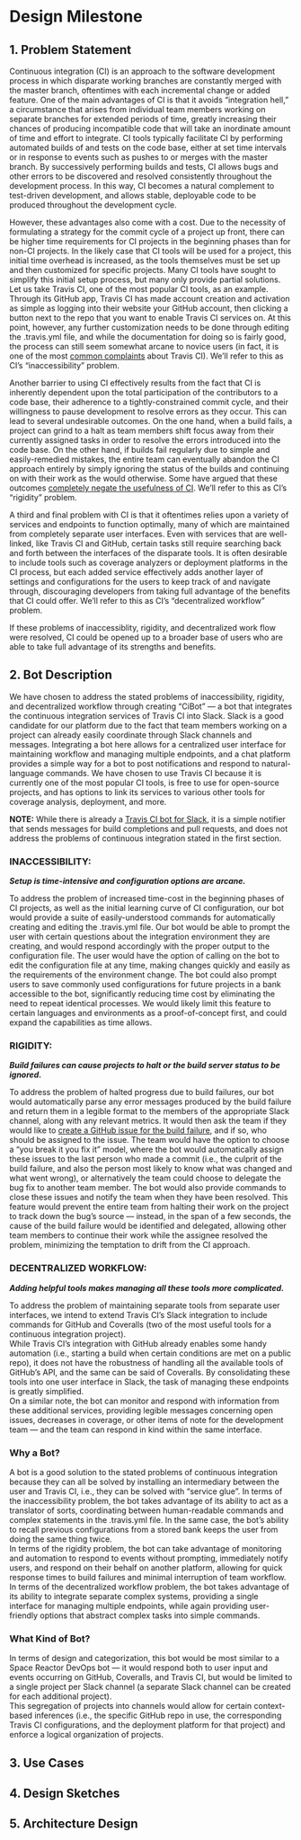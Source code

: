 # Design Milestone

## 1. Problem Statement

Continuous integration (CI) is an approach to the software development process in
which disparate working branches are constantly merged with the master branch,
oftentimes with each incremental change or added feature.  One of the main advantages
of CI is that it avoids “integration hell,” a circumstance that arises from
individual team members working on separate branches for extended periods of time,
greatly increasing their chances of producing incompatible code that will take an
inordinate amount of time and effort to integrate.  CI tools typically facilitate
CI by performing automated builds of and tests on the code base, either at set
time intervals or in response to events such as pushes to or merges with the
master branch.  By successively performing builds and tests, CI allows bugs and
other errors to be discovered and resolved consistently throughout the development
process.  In this way, CI becomes a natural complement to test-driven development,
and allows stable, deployable code to be produced throughout the development cycle.

However, these advantages also come with a cost.  Due to the necessity of
formulating a strategy for the commit cycle of a project up front, there can be
higher time requirements for CI projects in the beginning phases than for non-CI
projects.  In the likely case that CI tools will be used for a project, this
initial time overhead is increased, as the tools themselves must be set up and
then customized for specific projects.  Many CI tools have sought to simplify
this initial setup process, but many only provide partial solutions.  Let us take
Travis CI, one of the most popular CI tools, as an example.  Through its GitHub
app, Travis CI has made account creation and activation as simple as logging into
their website your GitHub account, then clicking a button next to the repo that
you want to enable Travis CI services on.  At this point, however, any further
customization needs to be done through editing the .travis.yml file, and while
the documentation for doing so is fairly good, the process can still seem somewhat
arcane to novice users (in fact, it is one of the most [common complaints][1]
about Travis CI).  We’ll refer to this as CI’s “inaccessibility” problem.

Another barrier to using CI effectively results from the fact that CI is inherently
dependent upon the total participation of the contributors to a code base, their
adherence to a tightly-constrained commit cycle, and their willingness to pause
development to resolve errors as they occur.  This can lead to several undesirable
outcomes.  On the one hand, when a build fails, a project can grind to a halt as
team members shift focus away from their currently assigned tasks in order to
resolve the errors introduced into the code base.  On the other hand, if builds
fail regularly due to simple and easily-remedied mistakes, the entire team can
eventually abandon the CI approach entirely by simply ignoring the status of the
builds and continuing on with their work as the would otherwise.  Some have
argued that these outcomes [completely negate the usefulness of CI][2].  We’ll
refer to this as CI’s “rigidity” problem.

A third and final problem with CI is that it oftentimes relies upon a variety of
services and endpoints to function optimally, many of which are maintained from
completely separate user interfaces.  Even with services that are well-linked,
like Travis CI and GitHub, certain tasks still require searching back and forth
between the interfaces of the disparate tools.  It is often desirable to include
tools such as coverage analyzers or deployment platforms in the CI process, but
each added service effectively adds another layer of settings and configurations
for the users to keep track of and navigate through, discouraging developers from
taking full advantage of the benefits that CI could offer.  We’ll refer to this
as CI’s “decentralized workflow” problem.

If these problems of inaccessiblity, rigidity, and decentralized work flow were
resolved, CI could be opened up to a broader base of users who are able to take
full advantage of its strengths and benefits.

[1]: https://www.g2crowd.com/products/travis-ci/reviews
[2]: http://www.yegor256.com/2014/10/08/continuous-integration-is-dead.html

## 2. Bot Description

We have chosen to address the stated problems of inaccessibility, rigidity, and
decentralized workflow through creating “CiBot” — a bot that integrates the
continuous integration services of Travis CI into Slack.  Slack is a good candidate
for our platform due to the fact that team members working on a project can
already easily coordinate through Slack channels and messages.  Integrating a bot
here allows for a centralized user interface for maintaining workflow and managing
multiple endpoints, and a chat platform provides a simple way for a bot to post
notifications and respond to natural-language commands.  We have chosen to use
Travis CI because it is currently one of the most popular CI tools, is free to
use for open-source projects, and has options to link its services to various
other tools for coverage analysis, deployment, and more.

**NOTE:** While there is already a [Travis CI bot for Slack][3], it is a simple
notifier that sends messages for build completions and pull requests, and does
not address the problems of continuous integration stated in the first section.

### INACCESSIBILITY:

***Setup is time-intensive and configuration options are arcane.***

To address the problem of increased time-cost in the beginning phases of CI
projects, as well as the initial learning curve of CI configuration, our bot would
provide a suite of easily-understood commands for automatically creating and
editing the .travis.yml file.  Our bot would be able to prompt the user with
certain questions about the integration environment they are creating, and would
respond accordingly with the proper output to the configuration file.  The user
would have the option of calling on the bot to edit the configuration file at any
time, making changes quickly and easily as the requirements of the environment
change.  The bot could also prompt users to save commonly used configurations for
future projects in a bank accessible to the bot, significantly reducing time cost
by eliminating the need to repeat identical processes.  We would likely limit
this feature to certain languages and environments as a proof-of-concept first,
and could expand the capabilities as time allows.

### RIGIDITY:

***Build failures can cause projects to halt or the build server status to be
ignored.***

To address the problem of halted progress due to build failures, our bot would
automatically parse any error messages produced by the build failure and return
them in a legible format to the members of the appropriate Slack channel, along
with any relevant metrics.  It would then ask the team if they would like to
[create a GitHub issue for the build failure][4], and if so, who should be
assigned to the issue.  The team would have the option to choose a “you break it
you fix it” model, where the bot would automatically assign these issues to the
last person who made a commit (i.e., the culprit of the build failure, and also
the person most likely to know what was changed and what went wrong), or
alternatively the team could choose to delegate the bug fix to another team
member.  The bot would also provide commands to close these issues and notify the
team when they have been resolved.  This feature would prevent the entire team
from halting their work on the project to track down the bug’s source — instead,
in the span of a few seconds, the cause of the build failure would be identified
and delegated, allowing other team members to continue their work while the
assignee resolved the problem, minimizing the temptation to drift from the CI
approach.

### DECENTRALIZED WORKFLOW:

***Adding helpful tools makes managing all these tools more complicated.***

To address the problem of maintaining separate tools from separate user interfaces,
we intend to extend Travis CI’s Slack integration to include commands for GitHub
and Coveralls (two of the most useful tools for a continuous integration project).  
While Travis CI’s integration with GitHub already enables some handy automation
(i.e., starting a build when certain conditions are met on a public repo), it does
not have the robustness of handling all the available tools of GitHub’s API, and
the same can be said of Coveralls.  By consolidating these tools into one user
interface in Slack, the task of managing these endpoints is greatly simplified.  
On a similar note, the bot can monitor and respond with information from these
additional services, providing legible messages concerning open issues, decreases
in coverage, or other items of note for the development team — and the team can
respond in kind within the same interface.

### Why a Bot?

A bot is a good solution to the stated problems of continuous integration because
they can all be solved by installing an intermediary between the user and Travis
CI, i.e., they can be solved with “service glue”.  In terms of the inaccessibility
problem, the bot takes advantage of its ability to act as a translator of sorts,
coordinating between human-readable commands and complex statements in the
.travis.yml file.  In the same case, the bot’s ability to recall previous
configurations from a stored bank keeps the user from doing the same thing twice.  
In terms of the rigidity problem, the bot can take advantage of monitoring and
automation to respond to events without prompting, immediately notify users, and
respond on their behalf on another platform, allowing for quick response times to
build failures and minimal interruption of team workflow.  In terms of the
decentralized workflow problem, the bot takes advantage of its ability to integrate
separate complex systems, providing a single interface for managing multiple
endpoints, while again providing user-friendly options that abstract complex
tasks into simple commands.

### What Kind of Bot?

In terms of design and categorization, this bot would be most similar to a Space
Reactor DevOps bot — it would respond both to user input and events occurring on
GitHub, Coveralls, and Travis CI, but would be limited to a single project per
Slack channel (a separate Slack channel can be created for each additional project).  
This segregation of projects into channels would allow for certain context-based
inferences (i.e., the specific GitHub repo in use, the corresponding Travis CI
configurations, and the deployment platform for that project) and enforce a 
logical organization of projects.

[3]: https://slagit.slack.com/apps/A0F81FP4N-travis-ci
[4]: https://github.com/travis-ci/travis-ci/issues/7199

## 3. Use Cases

## 4. Design Sketches

## 5. Architecture Design
